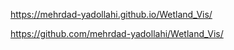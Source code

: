 
https://mehrdad-yadollahi.github.io/Wetland_Vis/

https://github.com/mehrdad-yadollahi/Wetland_Vis/
